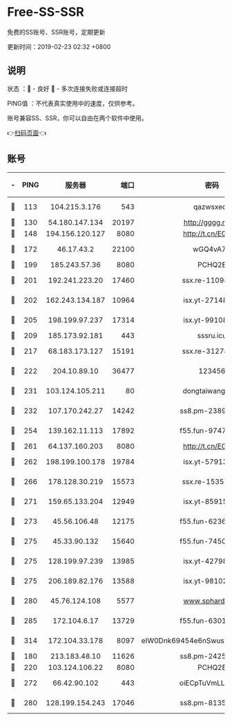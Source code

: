 # Free-SS-SSR

免费的SS账号、SSR账号，定期更新

更新时间：2019-02-23 02:32 +0800

## 说明

状态     ：🙂 - 良好 🙁 - 多次连接失败或连接超时

PING值   ：不代表真实使用中的速度，仅供参考。

账号兼容SS、SSR，你可以自由在两个软件中使用。

👉[扫码页面](https://liesauer.github.io/free-ss-ssr.github.io/)👈

## 账号

|-|PING|服务器|端口|密码|加密方式|区域|
|:----:|:----:|:-----:|-----:|:----:|:----:|:----:|
|🙂|113|104.215.3.176|543|qazwsxedc|aes-256-gcm|JP|
|🙂|130|54.180.147.134|20197|http://gggg.rocks|chacha20|KR|
|🙂|148|194.156.120.127|8080|http://t.cn/EGJIyrl|rc4-md5|RU|
|🙂|172|46.17.43.2|22100|wGQ4vA7D|aes-256-gcm|RU|
|🙂|199|185.243.57.36|8080|PCHQ2E|rc4-md5|US|
|🙂|201|192.241.223.20|17460|ssx.re-11098249|aes-256-cfb|US|
|🙂|202|162.243.134.187|10964|isx.yt-27148037|aes-256-cfb|US|
|🙂|205|198.199.97.237|17314|isx.yt-99108938|aes-256-cfb|US|
|🙂|209|185.173.92.181|443|sssru.icu|rc4-md5|RU|
|🙂|217|68.183.173.127|15191|ssx.re-31278035|aes-256-cfb|US|
|🙂|222|204.10.89.10|36477|123456|aes-256-cfb|US|
|🙂|231|103.124.105.211|80|dongtaiwang.com|aes-256-cfb|US|
|🙂|232|107.170.242.27|14242|ss8.pm-23899495|aes-256-cfb|US|
|🙂|254|139.162.11.113|17892|f55.fun-97471497|aes-256-cfb|SG|
|🙂|261|64.137.160.203|8080|http://t.cn/EGJIyrl|rc4-md5|CA|
|🙂|262|198.199.100.178|19784|isx.yt-57913223|aes-256-cfb|US|
|🙂|266|178.128.30.219|15573|ssx.re-15357088|aes-256-cfb|SG|
|🙂|271|159.65.133.204|12949|isx.yt-85915065|aes-256-cfb|SG|
|🙂|273|45.56.106.48|12175|f55.fun-62365029|aes-256-cfb|US|
|🙂|275|45.33.90.132|15640|f55.fun-74501505|aes-256-cfb|US|
|🙂|275|128.199.97.239|13985|isx.yt-42798024|aes-256-cfb|SG|
|🙂|275|206.189.82.176|13588|isx.yt-98102913|aes-256-cfb|SG|
|🙂|280|45.76.124.108|5577|www.sphard.com|aes-256-cfb|AU|
|🙂|285|172.104.6.17|13729|f55.fun-63016216|aes-256-cfb|US|
|🙂|314|172.104.33.178|8097|eIW0Dnk69454e6nSwuspv9DmS201tQ0D|aes-256-cfb|SG|
|🙂|180|213.183.48.10|11626|ss8.pm-24251801|rc4-md5|RU|
|🙂|220|103.124.106.22|8080|PCHQ2E|rc4-md5|US|
|🙂|272|66.42.90.102|443|oiECpTuVmLLxk4Ts|aes-256-cfb|US|
|🙂|280|128.199.154.243|17046|ss8.pm-81354782|aes-256-cfb|SG|
